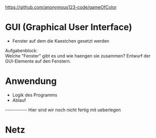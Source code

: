 https://github.com/anonymous123-code/gameOfColor


GUI (Graphical User Interface)
===============================
- Fenster auf dem die Kaestchen gesetzt werden

Aufgabenblock: 	
Welche "Fenster" gibt es und wie haengen sie zusammen?
Entwurf der GUI-Elemente auf den Fenstern.



Anwendung
=========
- Logik des Programms
- Ablauf

----------- Hier sind wir noch nicht fertig mit ueberlegen

Netz
====










